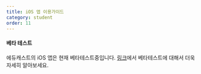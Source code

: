 ```yaml
---
title: iOS 앱 이용가이드
category: student
order: 11
---
```

#### 베타 테스트
에듀캐스트의 iOS 앱은 현재 베타테스트중입니다.
[링크](https://sites.google.com/view/educast-ios-beta-guide)에서 베타테스트에 대해서 더욱 자세히 알아보세요.
